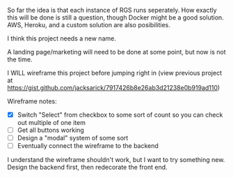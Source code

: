 So far the idea is that each instance of RGS runs seperately. How exactly this will be done is still a question, though Docker might be a good solution. AWS, Heroku, and a custom solution are also posibilities.

I think this project needs a new name.

A landing page/marketing will need to be done at some point, but now is not the time.

I WILL wireframe this project before jumping right in (view previous project at <https://gist.github.com/jacksarick/7917426b8e26ab3d21238e0b919ad110>)

Wireframe notes:

- [x] Switch "Select" from checkbox to some sort of count so you can check out multiple of one item
- [ ] Get all buttons working
- [ ] Design a "modal" system of some sort
- [ ] Eventually connect the wireframe to the backend

I understand the wireframe shouldn't work, but I want to try something new. Design the backend first, then redecorate the front end.
